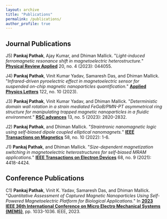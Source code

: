 ```yaml
---
layout: archive
title: "Publications"
permalink: /publications/
author_profile: true
---
```


## Journal Publications

J5) **Pankaj Pathak**, Ajay Kumar, and Dhiman Mallick. "*Light-induced ferromagnetic resonance shift in magnetoelectric heterostructure.*" [**Physical Review Applied**](https://doi.org/10.1103/PhysRevApplied.20.044055) 20, no. 4 (2023): 044055.

J4) **Pankaj Pathak**, Vinit Kumar Yadav, Samaresh Das, and Dhiman Mallick. "*Infrared-driven pyroelectric effect in magnetoelectric sensor for suspended on-chip magnetic nanoparticles quantification.*" [**Applied Physics Letters**](https://doi.org/10.1063/5.0141048) 122, no. 10 (2023).

J3) **Pankaj Pathak**, Vinit Kumar Yadav, and Dhiman Mallick. "*Deterministic domain wall rotation in a strain mediated FeGaB/PMN-PT asymmetrical ring structure for manipulating trapped magnetic nanoparticles in a fluidic environment.*" [**RSC advances**](https://doi.org/10.1039/D3RA00150D) 13, no. 5 (2023): 2820-2832.

J2) **Pankaj Pathak**, and Dhiman Mallick. "*Straintronic nanomagnetic logic using self-biased dipole coupled elliptical nanomagnets.*" [**IEEE Transactions on Magnetics**](https://doi.org/10.1109/TMAG.2022.3199589) 58, no. 10 (2022): 1-6.

J1) **Pankaj Pathak**, and Dhiman Mallick. "*Size-dependent magnetization switching in magnetoelectric heterostructures for self-biased MRAM applications.*" [**IEEE Transactions on Electron Devices**](https://doi.org/10.1109/TED.2021.3088079) 68, no. 9 (2021): 4418-4424.

## Conference Publications

C1) **Pankaj Pathak**, Vinit K. Yadav, Samaresh Das, and Dhiman Mallick. "*Quantitative Assessment of Captured Magnetic Nanoparticles Using Self-Powered Magnetoelectric Platform for Biological Applications.*" In [**2023 IEEE 36th International Conference on Micro Electro Mechanical Systems (MEMS)**](https://doi.org/10.1109/MEMS49605.2023.10052508), pp. 1033-1036. IEEE, 2023.
